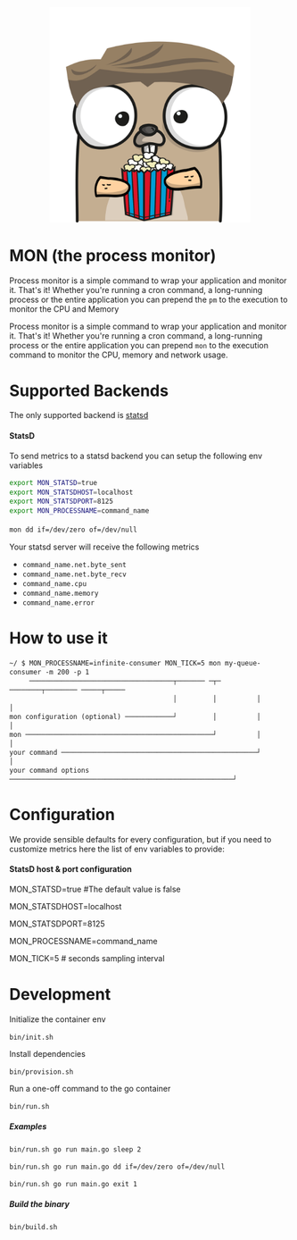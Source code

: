 <p align="center"><img src="doc/images/mon.png" width="360"></p>

# MON (the process monitor)

Process monitor is a simple command to wrap your application and monitor it. That's it!
Whether you're running a cron command, a long-running process or the entire application you can prepend the `pm` to the execution to monitor the CPU and Memory


Process monitor is a simple command to wrap your application and monitor it. That's it!
Whether you're running a cron command, a long-running process or the entire application you can prepend `mon` to the execution command to monitor the CPU, memory and network usage.

# Supported Backends

The only supported backend is [statsd][statsd]

#### StatsD

To send metrics to a statsd backend you can setup the following env variables

```bash
export MON_STATSD=true
export MON_STATSDHOST=localhost
export MON_STATSDPORT=8125
export MON_PROCESSNAME=command_name

mon dd if=/dev/zero of=/dev/null
```

Your statsd server will receive the following metrics 
- `command_name.net.byte_sent`
- `command_name.net.byte_recv`
- `command_name.cpu`
- `command_name.memory`
- `command_name.error`

# How to use it 

```
~/ $ MON_PROCESSNAME=infinite-consumer MON_TICK=5 mon my-queue-consumer -m 200 -p 1   
     ────────────────────────────────────┬─────── ─┬─ ────────┬──────── ─────┬─────   
                                         │         │          │              │        
mon configuration (optional) ────────────┘         │          │              │        
mon ───────────────────────────────────────────────┘          │              │        
your command ─────────────────────────────────────────────────┘              │        
your command options ────────────────────────────────────────────────────────┘        
``` 

# Configuration 

We provide sensible defaults for every configuration, but if you need to customize metrics here the list of env variables to provide:

#### StatsD host & port configuration

MON_STATSD=true #The default value is false

MON_STATSDHOST=localhost

MON_STATSDPORT=8125

MON_PROCESSNAME=command_name

MON_TICK=5 # seconds sampling interval

# Development

Initialize the container env

`bin/init.sh`

Install dependencies

`bin/provision.sh`

Run a one-off command to the go container

`bin/run.sh`

##### Examples
`bin/run.sh go run main.go sleep 2`

`bin/run.sh go run main.go dd if=/dev/zero of=/dev/null`

`bin/run.sh go run main.go exit 1`

##### Build the binary

`bin/build.sh`


[statsd]: https://github.com/etsy/statsd

